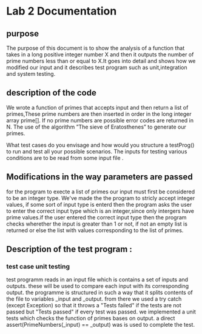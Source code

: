 # Lab 2 Documentation
## purpose 
The purpose of this document is to show the analysis of a function that takes in a long positive integer number X and then it outputs the number of prime numbers less than or equal to X.It goes into detail and shows how we modified our input and it describes test program such as unit,integration and system testing.

## description of the code
We wrote a function of primes that accepts input and then return a list of primes,These prime numbers are then inserted in order in the
long integer array prime[]. If no prime numbers are possible error codes are returned in N. The use of the algorithm ”The sieve of Eratosthenes” to generate our primes.

What test cases do you envisage and how would you structure a testProg() to run and test all
your possible scenarios. The inputs for testing various conditions are to be read from some input
file .

## Modifications in the way parameters are passed
for the program to execte a list of primes our input must first be considered to be an integer type. We've
made the the program to stricly accept integer values, if some sort of input type is enterd then the program 
asks the user to enter the correct input type which is an  integer,since only intergers have prime values.if the user entered the correct input type then the program checks wherether the input is greater than 1 or not, if not an  empty list is returned or else the list with values corresponding to the list of primes.
 
## Description of the test program :
### test case unit testing

test programm reads in an input file which is contains a set of inputs and outputs.
these will be used to compare each input with its corresponding output. the programme is
structured in such a way that it splits contents of the file to variables _input and _output.
from there we used a try catch (except Exception) so that it throws a "Tests failed" if the tests 
are not passed but "Tests passed" if every test was passed.
we implemented a unit tests which checks the function of primes bases on output.
a direct assert(PrimeNumbers(_input) == _output) was is used to complete the test.


